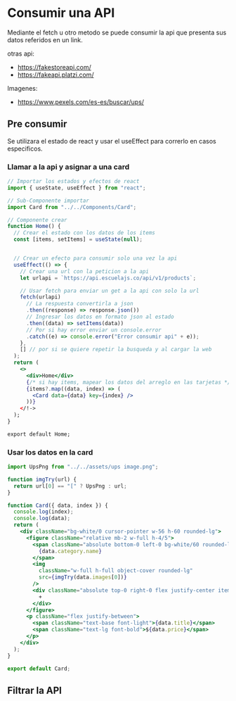 # Consumir una API

Mediante el fetch u otro metodo se puede consumir la api que presenta sus datos referidos en un link.

otras api:

- https://fakestoreapi.com/
- https://fakeapi.platzi.com/

Imagenes:

- https://www.pexels.com/es-es/buscar/ups/

## Pre consumir

Se utilizara el estado de react y usar el useEffect para correrlo en casos especificos.

### Llamar a la api y asignar a una card

```jsx
// Importar los estados y efectos de react
import { useState, useEffect } from "react";

// Sub-Componente importar
import Card from "../../Components/Card";

// Componente crear
function Home() {
  // Crear el estado con los datos de los items
  const [items, setItems] = useState(null);


  // Crear un efecto para consumir solo una vez la api
  useEffect(() => {
    // Crear una url con la peticion a la api
    let urlapi = `https://api.escuelajs.co/api/v1/products`;

    // Usar fetch para enviar un get a la api con solo la url
    fetch(urlapi)
      // La respuesta convertirla a json
      .then((response) => response.json())
      // Ingresar los datos en formato json al estado
      .then((data) => setItems(data))
      // Por si hay error enviar un console.error
      .catch((e) => console.error("Error consumir api" + e));
    },
    [] // por si se quiere repetir la busqueda y al cargar la web
  );
  return (
    <>
      <div>Home</div>
      {/* si hay items, mapear los datos del arreglo en las tarjetas */}
      {items?.map((data, index) => (
        <Card data={data} key={index} />
      ))}
    </!->
  );
}

export default Home;
```

### Usar los datos en la card

```jsx
import UpsPng from "../../assets/ups image.png";

function imgTry(url) {
  return url[0] == "[" ? UpsPng : url;
}

function Card({ data, index }) {
  console.log(index);
  console.log(data);
  return (
    <div className="bg-white/0 cursor-pointer w-56 h-60 rounded-lg">
      <figure className="relative mb-2 w-full h-4/5">
        <span className="absolute bottom-0 left-0 bg-white/60 rounded-lg text-black text-xs m-2 px-2 py-0.5">
          {data.category.name}
        </span>
        <img
          className="w-full h-full object-cover rounded-lg"
          src={imgTry(data.images[0])}
        />
        <div className="absolute top-0 right-0 flex justify-center items-center bg-blue-500 w-6 h-6 rounded-full m-2 p-1">
          +
        </div>
      </figure>
      <p className="flex justify-between">
        <span className="text-base font-light">{data.title}</span>
        <span className="text-lg font-bold">${data.price}</span>
      </p>
    </div>
  );
}

export default Card;
```

## Filtrar la API
